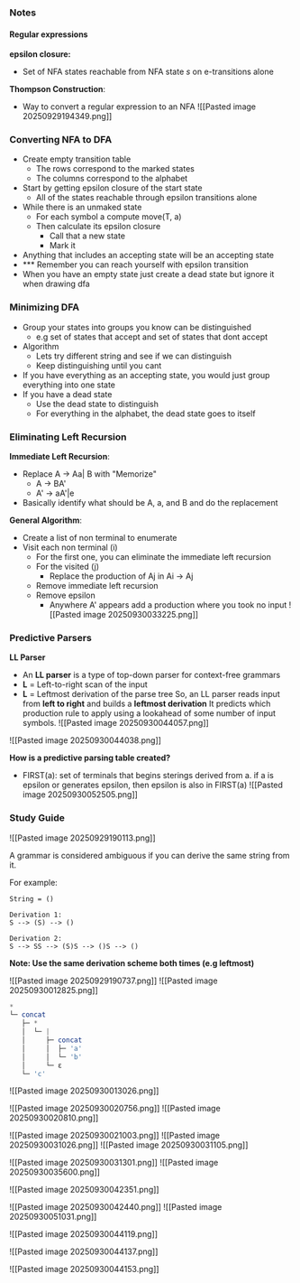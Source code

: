 ### Notes
#### Regular expressions
**epsilon closure:**
- Set of NFA states reachable from NFA state $s$ on e-transitions alone

**Thompson Construction**:
- Way to convert a regular expression to an NFA
	![[Pasted image 20250929194349.png]]

### Converting NFA to DFA
- Create empty transition table
	- The rows correspond to the marked states
	- The columns correspond to the alphabet
- Start by getting epsilon closure of the start state
	- All of the states reachable through epsilon transitions alone
- While there is an unmaked state
	- For each symbol a compute move(T, a)
	- Then calculate its epsilon closure
		- Call that a new state
		- Mark it
- Anything that includes an accepting state will be an accepting state
- *** Remember you can reach yourself with epsilon transition
- When you have an empty state just create a dead state but ignore it when drawing dfa

### Minimizing DFA
- Group your states into groups you know can be distinguished
	- e.g set of states that accept and set of states that dont accept
- Algorithm
	- Lets try different string and see if we can distinguish
	- Keep distinguishing until you cant
- If you have everything as an accepting state, you would just group everything into one state
- If you have a dead state
	- Use the dead state to distinguish
	- For everything in the alphabet, the dead state goes to itself
### Eliminating Left Recursion
**Immediate Left Recursion**:
- Replace A -> Aa| B with  "Memorize"
	- A -> BA'
	- A' -> aA'|e
- Basically identify what should be A, a, and B and do the replacement

**General Algorithm**:
- Create a list of non terminal to enumerate
- Visit each non terminal (i)
	- For the first one, you can eliminate the immediate left recursion
	- For the visited (j)
		- Replace the production of Aj in Ai -> Aj
	- Remove immediate left recursion
	- Remove epsilon
		- Anywhere A' appears add a production where you took no input
![[Pasted image 20250930033225.png]]

### Predictive Parsers
**LL Parser**
- An **LL parser** is a type of top-down parser for context-free grammars
- **L** = Left-to-right scan of the input
- **L** = Leftmost derivation of the parse tree
So, an LL parser reads input from **left to right** and builds a **leftmost derivation**
It predicts which production rule to apply using a lookahead of some number of input symbols.
![[Pasted image 20250930044057.png]]

![[Pasted image 20250930044038.png]]

**How is a predictive parsing table created?**
- FIRST(a):  set of terminals that begins sterings derived from a. if a is epsilon or generates epsilon, then epsilon is also in FIRST(a)
	![[Pasted image 20250930052505.png]]


### Study Guide
![[Pasted image 20250929190113.png]]

A grammar is considered ambiguous if you can derive the same string from it.

For example:
```
String = ()

Derivation 1:
S --> (S) --> ()

Derivation 2:
S --> SS --> (S)S --> ()S --> ()
```

**Note: Use the same derivation scheme both times (e.g leftmost)**

![[Pasted image 20250929190737.png]]
![[Pasted image 20250930012825.png]]
```lua
*
└─ concat
   ├─ * 
   │  └─ |
   │     ├─ concat
   │     │  ├─ 'a'
   │     │  └─ 'b'
   │     └─ ε
   └─ 'c'
```

![[Pasted image 20250930013026.png]]

![[Pasted image 20250930020756.png]]
![[Pasted image 20250930020810.png]]


![[Pasted image 20250930021003.png]]
![[Pasted image 20250930031026.png]]
![[Pasted image 20250930031105.png]]

![[Pasted image 20250930031301.png]]
![[Pasted image 20250930035600.png]]

![[Pasted image 20250930042351.png]]

![[Pasted image 20250930042440.png]]
![[Pasted image 20250930051031.png]]



![[Pasted image 20250930044119.png]]

![[Pasted image 20250930044137.png]]

![[Pasted image 20250930044153.png]]